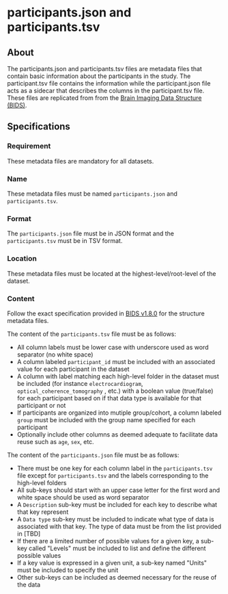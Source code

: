 # participants.json and participants.tsv

## About
The participants.json and participants.tsv files are metadata files that contain basic information about the participants in the study. 
The participant.tsv file contains the information while the participant.json file acts as a sidecar that describes the columns in the participant.tsv file.
These files are replicated from from the [Brain Imaging Data Structure (BIDS)](https://bids-specification.readthedocs.io/).

## Specifications

### Requirement
These metadata files are mandatory for all datasets.

### Name
These metadata files must be named `participants.json` and `participants.tsv`.

### Format
The `participants.json` file must be in JSON format and the `participants.tsv` must be in TSV format.

### Location
These metadata files must be located at the highest-level/root-level of the dataset.

### Content
Follow the exact specification provided in [BIDS v1.8.0](https://bids-specification.readthedocs.io/en/v1.8.0/03-modality-agnostic-files.html#participants-file)
for the structure metadata files. 

The content of the `participants.tsv` file must be as follows:
- All column labels must be lower case with underscore used as word separator (no white space)
- A column labeled `participant_id` must be included with an associated value for each participant in the dataset
- A column with label matching each high-level folder in the dataset must be included (for instance `electrocardiogram`, `optical_coherence_tomography` , etc.) with a boolean value (true/false) for each participant based on if that data type is available for that participant or not
- If participants are organized into mutiple group/cohort, a column labeled `group` must be included with the group name specified for each participant
- Optionally include other columns as deemed adequate to facilitate data reuse such as `age`, `sex`, etc.

The content of the `participants.json` file must be as follows:  
- There must be one key for each column label in the `participants.tsv` file except for `participants.tsv` and the labels corresponding to the high-level folders
- All sub-keys should start with an upper case letter for the first word and white space should be used as word separator
- A `Description` sub-key must be included for each key to describe what that key represent
- A `Data type` sub-key must be included to indicate what type of data is associated with that key. The type of data must be from the list provided in [TBD]
- If there are a limited number of possible values for a given key, a sub-key called "Levels" must be included to list and define the different possible values
- If a key value is expressed in a given unit, a sub-key named "Units" must be included to specify the unit
- Other sub-keys can be included as deemed necessary for the reuse of the data


